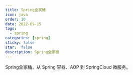 ```yaml
---
title: Spring全家桶
icon: java 
order: 10
date: 2022-09-15
tags:
  - spring
categories: [spring]
sticky: false
star:  false
description: Spring全家桶
---
```


Spring全家桶，从 Spring 容器、AOP 到 SpringCloud 微服务。
<!-- more -->

